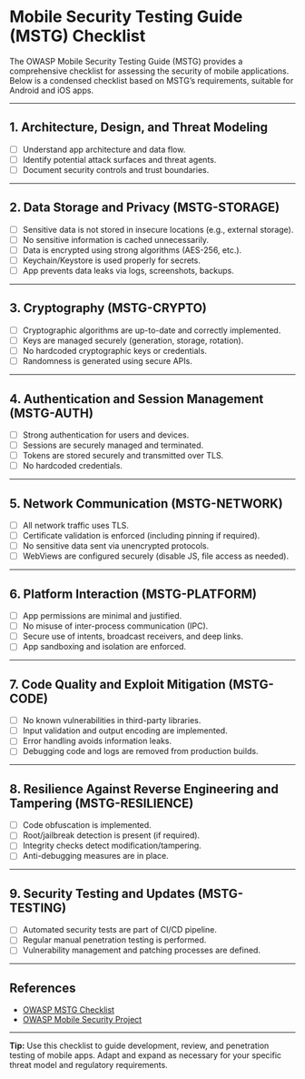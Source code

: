 # Mobile Security Testing Guide (MSTG) Checklist

The OWASP Mobile Security Testing Guide (MSTG) provides a comprehensive checklist for assessing the security of mobile applications. Below is a condensed checklist based on MSTG’s requirements, suitable for Android and iOS apps.

---

## 1. Architecture, Design, and Threat Modeling
- [ ] Understand app architecture and data flow.
- [ ] Identify potential attack surfaces and threat agents.
- [ ] Document security controls and trust boundaries.

---

## 2. Data Storage and Privacy (MSTG-STORAGE)
- [ ] Sensitive data is not stored in insecure locations (e.g., external storage).
- [ ] No sensitive information is cached unnecessarily.
- [ ] Data is encrypted using strong algorithms (AES-256, etc.).
- [ ] Keychain/Keystore is used properly for secrets.
- [ ] App prevents data leaks via logs, screenshots, backups.

---

## 3. Cryptography (MSTG-CRYPTO)
- [ ] Cryptographic algorithms are up-to-date and correctly implemented.
- [ ] Keys are managed securely (generation, storage, rotation).
- [ ] No hardcoded cryptographic keys or credentials.
- [ ] Randomness is generated using secure APIs.

---

## 4. Authentication and Session Management (MSTG-AUTH)
- [ ] Strong authentication for users and devices.
- [ ] Sessions are securely managed and terminated.
- [ ] Tokens are stored securely and transmitted over TLS.
- [ ] No hardcoded credentials.

---

## 5. Network Communication (MSTG-NETWORK)
- [ ] All network traffic uses TLS.
- [ ] Certificate validation is enforced (including pinning if required).
- [ ] No sensitive data sent via unencrypted protocols.
- [ ] WebViews are configured securely (disable JS, file access as needed).

---

## 6. Platform Interaction (MSTG-PLATFORM)
- [ ] App permissions are minimal and justified.
- [ ] No misuse of inter-process communication (IPC).
- [ ] Secure use of intents, broadcast receivers, and deep links.
- [ ] App sandboxing and isolation are enforced.

---

## 7. Code Quality and Exploit Mitigation (MSTG-CODE)
- [ ] No known vulnerabilities in third-party libraries.
- [ ] Input validation and output encoding are implemented.
- [ ] Error handling avoids information leaks.
- [ ] Debugging code and logs are removed from production builds.

---

## 8. Resilience Against Reverse Engineering and Tampering (MSTG-RESILIENCE)
- [ ] Code obfuscation is implemented.
- [ ] Root/jailbreak detection is present (if required).
- [ ] Integrity checks detect modification/tampering.
- [ ] Anti-debugging measures are in place.

---

## 9. Security Testing and Updates (MSTG-TESTING)
- [ ] Automated security tests are part of CI/CD pipeline.
- [ ] Regular manual penetration testing is performed.
- [ ] Vulnerability management and patching processes are defined.

---

## References
- [OWASP MSTG Checklist](https://github.com/OWASP/owasp-mstg/blob/master/Checklists/MSTG-Checklist.md)
- [OWASP Mobile Security Project](https://owasp.org/www-project-mobile-security/)

---

**Tip:** Use this checklist to guide development, review, and penetration testing of mobile apps. Adapt and expand as necessary for your specific threat model and regulatory requirements.